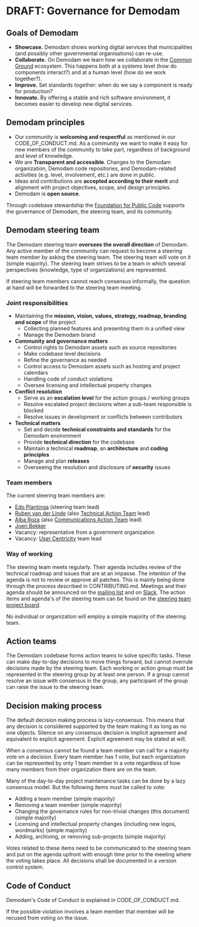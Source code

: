 # DRAFT: Governance for Demodam

## Goals of Demodam

* **Showcase.** Demodam shows working digital services that municipalities (and possibly other governmental organisations) can re-use.
* **Collaborate.** On Demodam we learn how we collaborate in the [Common Ground](https://commonground.nl/) ecosystem. This happens both at a systems level (how do components interact?) and at a human level (how do we work together?).
* **Improve.** Set standards together: when do we say a component is ready for production?
* **Innovate.** By offering a stable and rich software environment, it becomes easier to develop new digital services. 

## Demodam principles

* Our community is **welcoming and respectful** as mentioned in our CODE_OF_CONDUCT.md. As a community we want to make it easy for new members of the community to take part, regardless of background and level of knowledge. 
* We are **Transparent and accessible**. Changes to the Demodam organization, Demodam code repositories, and Demodam-related activities (e.g. level, involvement, etc.) are done in public.
* Ideas and contributions are **accepted according to their merit** and alignment with project objectives, scope, and design principles.
* Demodam is **open source**.

Through codebase stewardship the [Foundation for Public Code](https://publiccode.net/) supports the governance of Demodam, the steering team, and its community.

## Demodam steering team

The Demodam steering team **oversees the overall direction** of Demodam. Any active member of the community can request to become a steering team member by asking the steering team. The steering team will vote on it (simple majority). The steering team strives to be a team in which several perspectives (knowledge, type of organizations) are represented. 

If steering team members cannot reach consensus informally, the question at hand will be forwarded to the steering team meeting.

### Joint responsibilities

* Maintaining the **mission, vision, values, strategy, roadmap, branding and scope** of the project
   * Collecting planned features and presenting them in a unified view
   * Manage the Demodam brand
* **Community and governance matters**
   * Control rights to Demodam assets such as source repositories
   * Make codebase level decisions
   * Refine the governance as needed
   * Control access to Demodam assets such as hosting and project calendars
   * Handling code of conduct violations
   * Oversee licensing and intellectual property changes
* **Conflict resolution**
   * Serve as an **escalation level** for the action groups / working groups
   * Resolve escalated project decisions when a sub-team responsible is blocked
   * Resolve issues in development or conflicts between contributors
* **Technical matters**
   * Set and decide **technical constraints and standards** for the Demodam environment
   * Provide **technical direction** for the codebase
   * Maintain a technical **roadmap**, an **architecture** and **coding principles**
   * Manage and plan **releases**
   * Overseeing the resolution and disclosure of **security** issues

### Team members
The current steering team members are:
* [Edo Plantinga](https://www.linkedin.com/in/edoplantinga/)  (steering team lead)
* [Ruben van der Linde](https://www.linkedin.com/in/rubenlinde) (also [Technical Action Team](https://github.com/demodam/demodam.org/blob/main/CONTRIBUTING.MD#technical-action-team) lead)
* [Alba Roza](https://www.linkedin.com/in/albaroza) (also [Communications Action Team](https://github.com/demodam/demodam.org/blob/main/CONTRIBUTING.MD#communications-action-team) lead) 
* [Joeri Bekker](https://www.linkedin.com/in/joeribekker/)
* Vacancy: representative from a government organization
* Vacancy: [User Centricity](https://github.com/demodam/demodam.org/blob/main/CONTRIBUTING.MD#user-centricity-action-team) team lead

### Way of working
The steering team meets regularly. Their agenda includes review of the technical roadmap and issues that are at an impasse. The intention of the agenda is not to review or approve all patches. This is mainly being done through the process described in CONTRIBUTING.md. Meetings and their agenda should be announced on the [mailing list](https://lists.publiccode.net/mailman/postorius/lists/demodam-discuss.lists.publiccode.net/) and on [Slack](https://samenorganiseren.slack.com/archives/C01S2QM81V4). The action items and agenda's of the steering team can be found on the [steering team project board](https://github.com/demodam/demodam.org/projects/2). 

No individual or organization will employ a simple majority of the steering team.

## Action teams

The Demodam codebase forms action teams to solve specific tasks. These can make day-to-day decisions to move things forward, but cannot overrule decisions made by the steering team. Each working or action group must be represented in the steering group by at least one person. If a group cannot resolve an issue with consensus in the group, any participant of the group can raise the issue to the steering team.

## Decision making process

The default decision making process is lazy-consensus. This means that any decision is considered supported by the team making it as long as no one objects. Silence on any consensus decision is implicit agreement and equivalent to explicit agreement. Explicit agreement may be stated at will.

When a consensus cannot be found a team member can call for a majority vote on a decision. Every team member has 1 vote, but each organization can be represented by only 1 team member in a vote regardless of how many members from their organization there are on the team.

Many of the day-to-day project maintenance tasks can be done by a lazy consensus model. But the following items must be called to vote:

* Adding a team member (simple majority)
* Removing a team member (simple majority)
* Changing the governance rules for non-trivial changes (this document) (simple majority)
* Licensing and intellectual property changes (including new logos, wordmarks) (simple majority)
* Adding, archiving, or removing sub-projects (simple majority)

Votes related to these items need to be communicated to the steering team and put on the agenda upfront with enough time prior to the meeting where the voting takes place. All decisions shall be documented in a version control system.

## Code of Conduct

Demodam's Code of Conduct is explained in CODE_OF_CONDUCT.md.

If the possible violation involves a team member that member will be recused from voting on the issue.
